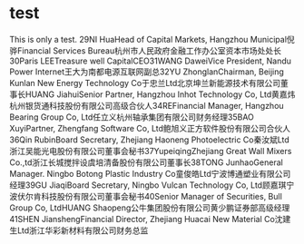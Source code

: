 # test
This is only a test.
29NI HuaHead of Capital Markets, Hangzhou Municipal倪骅Financial Services Bureau杭州市人民政府金融工作办公室资本市场处处长30Paris LEETreasure well CapitalCEO31WANG DaweiVice President, Nandu Power Internet王大为南都电源互联网副总32YU ZhonglanChairman, Beijing Kunlan New Energy Technology Co于忠兰Ltd北京坤兰新能源技术有限公司董事长HUANG JiahuiSenior Partner, Hangzhou Inhot Technology Co, Ltd黄嘉炜杭州银货通科技股份有限公司高级合伙人34REFinancial Manager, Hangzhou Bearing Group Co, Ltd任立义杭州轴承集团有限公司财务经理35BAO XuyiPartner, Zhengfang Software Co, Ltd鲍旭义正方软件股份有限公司合伙人36Qin RubinBoard Secretary, Zhejiang Haoneng Photoelectric Co秦汝斌Ltd浙江吴能光电股份有限公司董事会秘书37YupeiqingZhejiang Great Wall Mixers Co.,td浙江长城搅拌设虞培清备股份有限公司董事长38TONG JunhaoGeneral Manager. Ningbo Botong Plastic Industry Co童俊皓Ltd宁波博通塑业有限公司经理39GU JiaqiBoard Secretary, Ningbo Vulcan Technology Co, Ltd顾嘉琪宁波伏尔肯科技股份有限公司董事会秘书40Senior Manager of Securities, Bull Group Co, LtdHUANG Shaopeng公牛集团股份有限公司黄少鹏证券部高级经理41SHEN JianshengFinancial Director, Zhejiang Huacai New Material Co沈建生Ltd浙江华彩新材料有限公司财务总监
